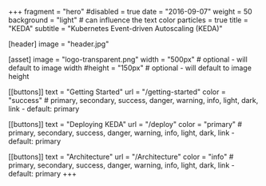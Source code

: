 +++
fragment = "hero"
#disabled = true
date = "2016-09-07"
weight = 50
background = "light" # can influence the text color
particles = true
title = "KEDA"
subtitle = "Kubernetes Event-driven Autoscaling (KEDA)"

[header]
  image = "header.jpg"

[asset]
  image = "logo-transparent.png"
  width = "500px" # optional - will default to image width
  #height = "150px" # optional - will default to image height

[[buttons]]
  text = "Getting Started"
  url = "/getting-started"
  color = "success" # primary, secondary, success, danger, warning, info, light, dark, link - default: primary

[[buttons]]
  text = "Deploying KEDA"
  url = "/deploy"
  color = "primary" # primary, secondary, success, danger, warning, info, light, dark, link - default: primary

[[buttons]]
  text = "Architecture"
  url = "/Architecture"
  color = "info" # primary, secondary, success, danger, warning, info, light, dark, link - default: primary
+++
